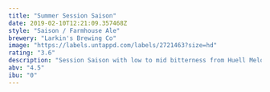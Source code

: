 ```yaml
---
title: "Summer Session Saison"
date: 2019-02-10T12:21:09.357468Z
style: "Saison / Farmhouse Ale"
brewery: "Larkin's Brewing Co"
image: "https://labels.untappd.com/labels/2721463?size=hd"
rating: "3.6"
description: "Session Saison with low to mid bitterness from Huell Melon and Mandarina Bavaria which give an overt fruitiness with notes of orange zest, cantaloupe melon, and strawberry.. and all this one a super dry malt base. A session beer."
abv: "4.5"
ibu: "0"
---
```

